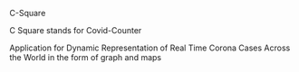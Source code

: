 C-Square

C Square stands for Covid-Counter

Application for Dynamic Representation of Real Time Corona Cases Across the World in the form of graph and maps
